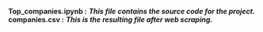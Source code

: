 **Top_companies.ipynb :** ***This file contains the source code for the project.***\
**companies.csv :** ***This is the resulting file after web scraping.***
